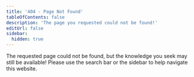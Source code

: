 ```yaml
---
title: '404 - Page Not Found'
tableOfContents: false
description: 'The page you requested could not be found!'
editUrl: false
sidebar:
  hidden: true
---
```

The requested page could not be found, but the knowledge you seek may still be available! Please use the search bar or 
the sidebar to help navigate this website.